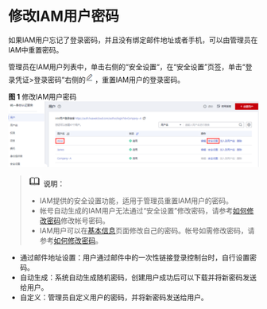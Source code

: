 # 修改IAM用户密码<a name="iam_01_0653"></a>

如果IAM用户忘记了登录密码，并且没有绑定邮件地址或者手机，可以由管理员在IAM中重置密码。

管理员在IAM用户列表中，单击右侧的“安全设置“，在“安全设置”页签，单击“登录凭证\>登录密码”右侧的![](figures/icon-edits.png)，重置IAM用户的登录密码。

**图 1**  修改IAM用户密码<a name="fig1814685885113"></a>  
![](figures/修改IAM用户密码.png "修改IAM用户密码")

>![](public_sys-resources/icon-note.gif) **说明：** 
>-   IAM提供的安全设置功能，适用于管理员重置IAM用户的密码。
>-   帐号自动生成的IAM用户无法通过“安全设置”修改密码，请参考[如何修改密码](https://support.huaweicloud.com/iam_faq/iam_01_0607.html)修改帐号密码。
>-   IAM用户可以在[基本信息](基本信息.md)页面修改自己的密码。帐号如需修改密码，请参考[如何修改密码](https://support.huaweicloud.com/iam_faq/iam_01_0607.html)。

-   通过邮件地址设置：用户通过邮件中的一次性链接登录控制台时，自行设置密码。
-   自动生成：系统自动生成随机密码，创建用户成功后可以下载并将新密码发送给用户。
-   自定义：管理员自定义用户的密码，并将新密码发送给用户。

